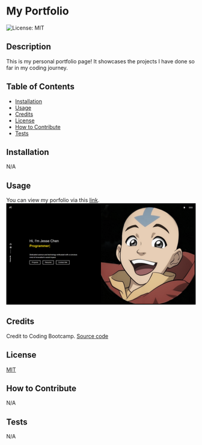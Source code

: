 # My Portfolio
![License: MIT](https://img.shields.io/badge/License-MIT-yellow.svg)

## Description

This is my personal portfolio page! It showcases the projects I have done so far in my coding journey. 

## Table of Contents

- [Installation](#installation)
- [Usage](#usage)
- [Credits](#credits)
- [License](#license)
- [How to Contribute](#how%20to%20contribute)
- [Tests](#tests)

## Installation

N/A

## Usage

You can view my porfolio via this [link]().
![alt screenshot](src/assets/images/Webpage.png)

## Credits

Credit to Coding Bootcamp.
[Source code](https://github.com/ubaimutl/react-portfolio) 

## License
[MIT](https://opensource.org/licenses/MIT)


## How to Contribute

N/A

## Tests

N/A